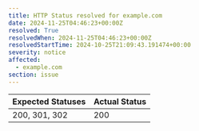 ```yaml
---
title: HTTP Status resolved for example.com
date: 2024-11-25T04:46:23+00:00Z
resolved: True
resolvedWhen: 2024-11-25T04:46:23+00:00Z
resolvedStartTime: 2024-10-25T21:09:43.191474+00:00
severity: notice
affected:
  - example.com
section: issue
---
```


| Expected Statuses | Actual Status  |
|-------------------|----------------|
| 200, 301, 302 | 200 |
